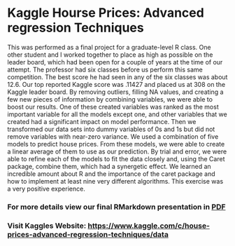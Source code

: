 # Kaggle Hourse Prices: Advanced regression Techniques
This was performed as a final project for a graduate-level R class. One other student and I worked together to place as high as possible on the leader board, which had been open for a couple of years at the time of our attempt. The professor had six classes before us perform this same competition. The best score he had seen in any of the six classes was about 12.6. Our top reported Kaggle score was .11427 and placed us at 308 on the Kaggle leader board. By removing outliers, filling NA values, and creating a few new pieces of information by combining variables, we were able to boost our results. One of these created variables was ranked as the most important variable for all the models except one, and other variables that we created had a significant impact on model performance. Then we transformed our data sets into dummy variables of 0s and 1s but did not remove variables with near-zero variance. We used a combination of five models to predict house prices. From these models, we were able to create a linear average of them to use as our prediction. By trial and error, we were able to refine each of the models to fit the data closely and, using the Caret package, combine them, which had a synergetic effect. We learned an incredible amount about R and the importance of the caret package and how to implement at least nine very different algorithms. This exercise was a very positive experience.


### For more details view our final RMarkdown presentation in [PDF](https://github.com/jcoopa/Kaggle-Hourse-Prices--Advanced-regression-Techniques/blob/master/Kaggle%20Housing%20Prices%20Final%20Report%20Nov%2C%202019.pdf)

### Visit Kaggles Website: https://www.kaggle.com/c/house-prices-advanced-regression-techniques/data

